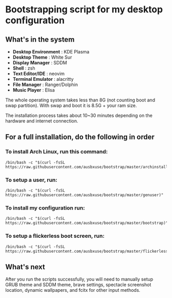 # Bootstrapping script for my desktop configuration

## What's in the system
- **Desktop Environment**                 : KDE Plasma 
- **Desktop Theme**                       : White Sur
- **Display Manager**                     : SDDM
- **Shell**                               : zsh
- **Text Editor/IDE**                     : neovim
- **Terminal Emulator**                   : alacritty
- **File Manager**                        : Ranger/Dolphin
- **Music Player**                        : Elisa

The whole operating system takes less than 8G (not counting boot and swap partition). With swap and boot it is 8.5G + your ram size.

The installation process takes about 10~30 minutes depending on the hardware and internet connection.

## For a full installation, do the following in order

### To install Arch Linux, run this command:
```
/bin/bash -c "$(curl -fsSL https://raw.githubusercontent.com/ausbxuse/bootstrap/master/archinstall)"
```

### To setup a user, run:
```
/bin/bash -c "$(curl -fsSL https://raw.githubusercontent.com/ausbxuse/bootstrap/master/genuser)"
```

### To install my configuration run:
```
/bin/bash -c "$(curl -fsSL https://raw.githubusercontent.com/ausbxuse/bootstrap/master/bootstrap)"
```

### To setup a flickerless boot screen, run:
```
/bin/bash -c "$(curl -fsSL https://raw.githubusercontent.com/ausbxuse/bootstrap/master/flickerless)"
```

## What's next
After you run the scripts successfully, you will need to manually setup GRUB theme and SDDM theme, brave settings, spectacle screenshot location, dynamic wallpapers, and fcitx for other input methods.
